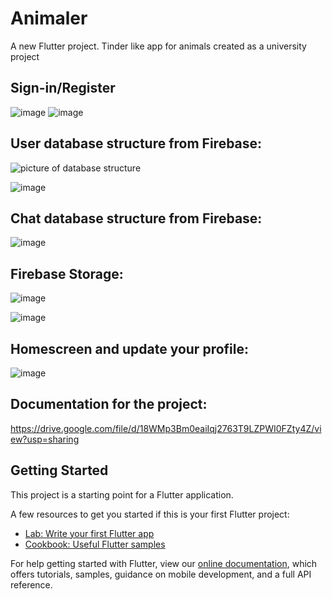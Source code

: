 # Animaler

A new Flutter project. Tinder like app for animals created as a university project
## Sign-in/Register 
![image](https://user-images.githubusercontent.com/75665204/151787099-72fcb348-3782-450d-a811-ddc2977bfecb.png)
![image](https://user-images.githubusercontent.com/75665204/151787163-e0610a85-14cf-4120-aab8-ac687a25865d.png)
## User database structure from Firebase:
![picture of database structure](https://i.imgur.com/6zfMipj.png)

![image](https://user-images.githubusercontent.com/75665204/151787928-fadc544c-0807-46a1-a50c-ec9e5e480ce0.png)

## Chat database structure from Firebase:
![image](https://user-images.githubusercontent.com/75665204/151788503-217a0f89-5fbf-4b64-ab3a-67aa4b969571.png)

## Firebase Storage:
![image](https://user-images.githubusercontent.com/75665204/151788676-8e24059c-adb0-4544-8c61-170c6f3613da.png)

![image](https://user-images.githubusercontent.com/75665204/151788716-a7e1bcb4-3327-4773-9a95-48cf45ad5683.png)

## Homescreen and update your profile:
![image](https://user-images.githubusercontent.com/75665204/151789601-815c583e-1ed5-4972-885d-2d62b3297149.png)


## Documentation for the project:

https://drive.google.com/file/d/18WMp3Bm0eaiIqj2763T9LZPWI0FZty4Z/view?usp=sharing

## Getting Started

This project is a starting point for a Flutter application.

A few resources to get you started if this is your first Flutter project:

- [Lab: Write your first Flutter app](https://flutter.dev/docs/get-started/codelab)
- [Cookbook: Useful Flutter samples](https://flutter.dev/docs/cookbook)

For help getting started with Flutter, view our
[online documentation](https://flutter.dev/docs), which offers tutorials,
samples, guidance on mobile development, and a full API reference.

